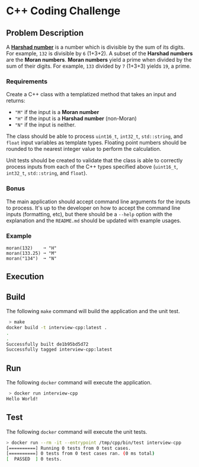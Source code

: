 # C++ Coding Challenge

## Problem Description

A [**Harshad number**](https://en.wikipedia.org/wiki/Harshad_number) is a number which is divisible by the sum of its digits. For example, `132` is divisible by `6` (1+3+2).  A subset of the **Harshad numbers** are the **Moran numbers**. **Moran numbers** yield a prime when divided by the sum of their digits. For example, `133` divided by `7` (1+3+3) yields `19`, a prime.

### Requirements

Create a C++ class with a templatized method that takes an input and returns:
- `"M"` if the input is a **Moran number**
- `"H"` if the input is a **Harshad number** (non-Moran)
- `"N"` if the input is neither.

The class should be able to process `uint16_t`, `int32_t`, `std::string`, and `float` input variables as template types.  Floating point numbers should be rounded to the nearest integer value to perform the calculation.

Unit tests should be created to validate that the class is able to correctly process inputs from each of the C++ types specified above (`uint16_t`, `int32_t`, `std::string`, and `float`).

### Bonus

The main application should accept command line arguments for the inputs to process.  It's up to the developer on how to accept the command line inputs (formatting, etc), but there should be a `--help` option with the explanation and the `README.md` should be updated with example usages.

### Example

```
moran(132)    ➞ "H"
moran(133.25) ➞ "M"
moran("134")  ➞ "N"
```

## Execution

## Build

The following `make` command will build the application and the unit test.

``` bash
 > make
docker build -t interview-cpp:latest .
.
.
Successfully built de1b95bd5d72
Successfully tagged interview-cpp:latest
```

## Run

The following `docker` command will execute the application.

``` bash
 > docker run interview-cpp
Hello World!
```

## Test

The following `docker` command will execute the unit tests.

``` bash
> docker run --rm -it --entrypoint /tmp/cpp/bin/test interview-cpp
[==========] Running 0 tests from 0 test cases.
[==========] 0 tests from 0 test cases ran. (0 ms total)
[  PASSED  ] 0 tests.
```
